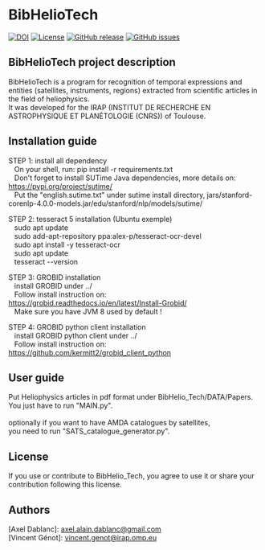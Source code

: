 # BibHelioTech

[![DOI](https://zenodo.org/badge/515186537.svg)](https://zenodo.org/badge/latestdoi/515186537)
[![License](https://img.shields.io/github/license/ADablanc/BibHelioTech.svg)](http://www.apache.org/licenses/LICENSE-2.0.html)
[![GitHub release](https://img.shields.io/github/release/ADablanc/BibHelioTech.svg)](https://github.com/ADablanc/BibHelioTech/releases/tag/v2.0.0)
[![GitHub issues](https://img.shields.io/github/issues/ADablanc/BibHelioTech)](https://github.com/ADablanc/BibHelioTech/issues)

## BibHelioTech project description
BibHelioTech is a program for recognition of temporal expressions and entities (satellites, instruments, regions) extracted from scientific articles in the field of heliophysics.<br />
It was developed for the IRAP (INSTITUT DE RECHERCHE EN ASTROPHYSIQUE ET PLANÉTOLOGIE (CNRS)) of Toulouse.

## Installation guide
STEP 1: install all dependency<br />
&nbsp;&nbsp;&nbsp;On your shell, run: pip install -r requirements.txt<br />
&nbsp;&nbsp;&nbsp;Don't forget to install SUTime Java dependencies, more details on: https://pypi.org/project/sutime/ <br />
&nbsp;&nbsp;&nbsp;Put the "english.sutime.txt" under sutime install directory, jars/stanford-corenlp-4.0.0-models.jar/edu/stanford/nlp/models/sutime/

STEP 2: tesseract 5 installation (Ubuntu exemple)<br />
&nbsp;&nbsp;&nbsp;sudo apt update<br />
&nbsp;&nbsp;&nbsp;sudo add-apt-repository ppa:alex-p/tesseract-ocr-devel<br />
&nbsp;&nbsp;&nbsp;sudo apt install -y tesseract-ocr<br />
&nbsp;&nbsp;&nbsp;sudo apt update<br />
&nbsp;&nbsp;&nbsp;tesseract --version

STEP 3: GROBID installation<br />
&nbsp;&nbsp;&nbsp;install GROBID under ../<br />
&nbsp;&nbsp;&nbsp;Follow install instruction on: https://grobid.readthedocs.io/en/latest/Install-Grobid/ <br />
&nbsp;&nbsp;&nbsp;Make sure you have JVM 8 used by default !

STEP 4: GROBID python client installation<br />
&nbsp;&nbsp;&nbsp;install GROBID python client under ../<br />
&nbsp;&nbsp;&nbsp;Follow install instruction on: https://github.com/kermitt2/grobid_client_python <br />

## User guide
Put Heliophysics articles in pdf format under BibHelio_Tech/DATA/Papers.<br />
You just have to run "MAIN.py".<br />
<br />
optionally if you want to have AMDA catalogues by satellites,<br />
you need to run "SATS_catalogue_generator.py".

## License
If you use or contribute to BibHelio_Tech, you agree to use it or share your contribution following this license.

## Authors
[Axel Dablanc]: axel.alain.dablanc@gmail.com<br />
[Vincent Génot]: vincent.genot@irap.omp.eu